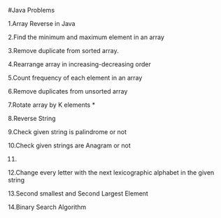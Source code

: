 #Java Problems

1.Array Reverse in Java

2.Find the minimum and maximum element in an array

3.Remove duplicate from sorted array.

4.Rearrange array in increasing-decreasing order

5.Count frequency of each element in an array

6.Remove duplicates from unsorted array

7.Rotate array by K elements *

8.Reverse String

9.Check given string is palindrome or not

10.Check given strings are Anagram or not

11.

12.Change every letter with the next lexicographic alphabet in the given string

13.Second smallest and Second Largest Element

14.Binary Search Algorithm

